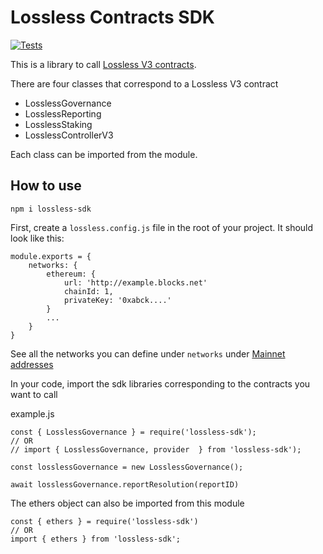# Lossless Contracts SDK
[![Tests](https://github.com/littlezigy/lossless-sdk/actions/workflows/tests.yml/badge.svg)](https://github.com/littlezigy/lossless-sdk/actions/workflows/tests.yml)

This is a library to call [Lossless V3 contracts](https://github.com/Lossless-Cash/lossless-v3).

There are four classes that correspond to a Lossless V3 contract
- LosslessGovernance
- LosslessReporting
- LosslessStaking
- LosslessControllerV3

Each class can be imported from the module.


## How to use
```
npm i lossless-sdk
```

First, create a `lossless.config.js` file in the root of your project. It should look like this:
```
module.exports = {
    networks: {
        ethereum: {
            url: 'http://example.blocks.net'
            chainId: 1,
            privateKey: '0xabck....'
        }
        ...
    }
}
```
See all the networks you can define under `networks` under [Mainnet addresses](https://lossless-cash.gitbook.io/lossless/technical-reference/lossless-controller/deployments)

In your code, import the sdk libraries corresponding to the contracts you want to call

example.js
```
const { LosslessGovernance } = require('lossless-sdk');
// OR 
// import { LosslessGovernance, provider  } from 'lossless-sdk');

const losslessGovernance = new LosslessGovernance();

await losslessGovernance.reportResolution(reportID)
```

The ethers object can also be imported from this module

```
const { ethers } = require('lossless-sdk')
// OR
import { ethers } from 'lossless-sdk';
```

